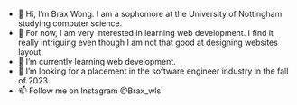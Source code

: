 - 👋 Hi, I’m Brax Wong. I am a sophomore at the University of Nottingham studying computer science.
- 👀 For now, I am very interested in learning web development. I find it really intriguing even though I am not that good at designing websites layout.
- 🌱 I’m currently learning web development.
- 💞️ I’m looking for a placement in the software engineer industry in the fall of 2023
- 📫 Follow me on Instagram @Brax_wls

<!---
BraxWong/BraxWong is a ✨ special ✨ repository because its `README.md` (this file) appears on your GitHub profile.
You can click the Preview link to take a look at your changes.
--->
